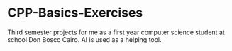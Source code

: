 # CPP-Basics-Exercises
Third semester projects for me as a first year computer science student at school Don Bosco Cairo.
AI is used as a helping tool.

